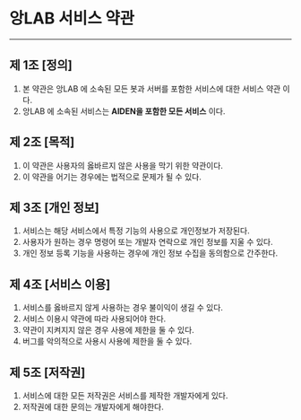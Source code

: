# 앙LAB 서비스 약관
* * *
## 제 1조 [정의]
1. 본 약관은 앙LAB 에 소속된 모든 봇과 서버를 포함한 서비스에 대한 서비스 약관 이다.
2. 앙LAB 에 소속된 서비스는 **AIDEN을 포함한 모든 서비스** 이다.
## 제 2조 [목적]
1. 이 약관은 사용자의 옳바르지 않은 사용을 막기 위한 약관이다.
2. 이 약관을 어기는 경우에는 법적으로 문제가 될 수 있다.
## 제 3조 [개인 정보]
1. 서비스는 해당 서비스에서 특정 기능의 사용으로 개인정보가 저장된다.
2. 사용자가 원하는 경우 명령어 또는 개발자 연락으로 개인 정보를 지울 수 있다.
3. 개인 정보 등록 기능을 사용하는 경우에 개인 정보 수집을 동의함으로 간주한다.
## 제 4조 [서비스 이용]
1. 서비스를 옳바르지 않게 사용하는 경우 불이익이 생길 수 있다.
2. 서비스 이용시 약관에 따라 사용되어야 한다.
3. 약관이 지켜지지 않은 경우 사용에 제한을 둘 수 있다.
4. 버그를 악의적으로 사용시 사용에 제한을 둘 수 있다.
## 제 5조 [저작권]
1. 서비스에 대한 모든 저작권은 서비스를 제작한 개발자에게 있다.
2. 저작권에 대한 문의는 개발자에게 해야한다.
